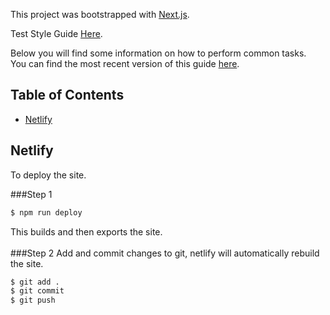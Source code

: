 This project was bootstrapped with [Next.js](https://github.com/zeit/next.js/).

Test Style Guide [Here](https://github.com/facebookincubator/create-react-app).

Below you will find some information on how to perform common tasks.<br>
You can find the most recent version of this guide [here](https://github.com/facebookincubator/create-react-app/blob/master/packages/react-scripts/template/README.md).

## Table of Contents

- [Netlify](#netlify)

## Netlify
To deploy the site. 

###Step 1
```sh
$ npm run deploy
```
This builds and then exports the site. 
<br>
<br>
###Step 2 
Add and commit changes to git, netlify will automatically rebuild the site.
```sh
$ git add .
$ git commit
$ git push
```
